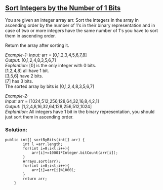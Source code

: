 ## [Sort Integers by the Number of 1 Bits](https://leetcode.com/problems/sort-integers-by-the-number-of-1-bits/)

You are given an integer array arr. Sort the integers in the array in ascending order by the number of 1's in their binary representation and in case of two or more integers have the same number of 1's you have to sort them in ascending order.

Return the array after sorting it.

*Example-1:*
*Input:* arr = [0,1,2,3,4,5,6,7,8] <br/>
*Output:* [0,1,2,4,8,3,5,6,7] <br/>
*Explantion:* [0] is the only integer with 0 bits. <br/>
[1,2,4,8] all have 1 bit. <br/>
[3,5,6] have 2 bits. <br/>
[7] has 3 bits. <br/>
The sorted array by bits is [0,1,2,4,8,3,5,6,7]

*Example-2:* <br/>
*Input:* arr = [1024,512,256,128,64,32,16,8,4,2,1] <br/>
*Output:* [1,2,4,8,16,32,64,128,256,512,1024] <br/>
*Explantion:* All integers have 1 bit in the binary representation, you should just sort them in ascending order. <br/>

### Solution:
```
public int[] sortByBits(int[] arr) {
        int l =arr.length;
        for(int i=0;i<l;i++){
            arr[i]+=10001*Integer.bitCount(arr[i]);
        }
        Arrays.sort(arr);
        for(int i=0;i<l;i++){
            arr[i]=arr[i]%10001;
        }
        return arr;
    }
```